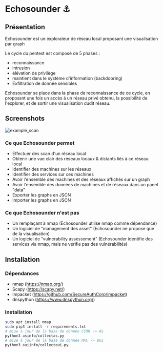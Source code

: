 # Echosounder :anchor:

## Présentation 

Echosounder est un explorateur de réseau local proposant une visualisation par graph

Le cycle du pentest est composé de 5 phases : 
 - reconnaissance
 - intrusion
 - élévation de privilège
 - maintient dans le système d'information (backdooring)
 - Exfiltration de donnée sensibles

Echosounder se place dans la phase de reconnaissance de ce cycle, en proposant une fois un accès à un réseau privé obtenu, la possibilité de l'explorer, et de sortir une visualisation dudit réseau.

## Screenshots

![example_scan](https://user-images.githubusercontent.com/16328515/159520183-253055a4-925d-4077-98c0-49b56746299f.png)


### Ce que Echosounder permet

 - Effectuer des scan d'un réseau local
 - Obtenir une vue clair des réseaux locaux & distants liés à ce réseau local
 - Identifier des machines sur les réseaux
 - Identifier des services sur ces machines
 - Avoir l'ensemble des machines et des réseaux affichés sur un graph
 - Avoir l'ensemble des données de machines et de réseaux dans un panel "data"
 - Exporter les graphs en JSON
 - Importer les graphs en JSON

### Ce que Echosounder n'est pas

 - Un remplaçant à nmap (Echosounder utilise nmap comme dépendance)
 - Un logiciel de "management des asset" (Echosounder ne propose que de la visualisation)
 - Un logiciel de "vulnerability assessement" (Echosounder identifie des services via nmap, mais ne vérifie pas des vulnérabilités)

## Installation

### Dépendances
 
 - nmap (https://nmap.org/)
 - Scapy (https://scapy.net/)
 - Impacket (https://github.com/SecureAuthCorp/impacket)
 - dnspython (https://www.dnspython.org/)

### Installation 

```bash
sudo apt install nmap
sudo pip3 install -r requirements.txt
# mise à jour de la base de donnée CIDR -> AS
python3 asinfo/collectas.py
# mise à jour de la base de donnée MAC -> OUI
python3 ouiinfo/collectoui.py
```

